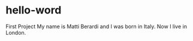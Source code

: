 # hello-word
First Project
My name is Matti Berardi and I was born in Italy.
Now I live in London. 

